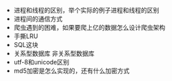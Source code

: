 - 进程和线程的区别，举个实际的例子进程和线程的区别
- 进程间的通信方式
- 爬虫遇到的困难，如果要爬上亿的数据怎么设计爬虫架构
- 手撕LRU
- SQL这块
- 关系型数据库 非关系型数据库
- utf-8和unicode区别
- md5加密是怎么实现的，还有什么加密方式
